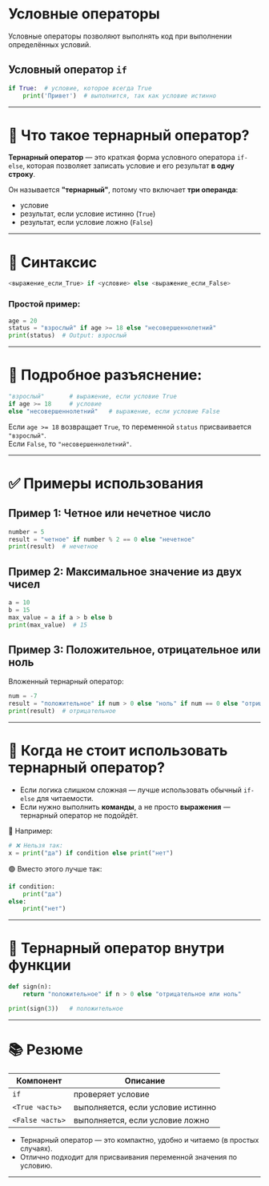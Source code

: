 # Условные операторы
Условные операторы позволяют выполнять код при выполнении определённых условий.

## Условный оператор `if`
```python
if True:  # условие, которое всегда True
    print('Привет')  # выполнится, так как условие истинно
```

---

# 🧠 Что такое тернарный оператор?

**Тернарный оператор** — это краткая форма условного оператора `if-else`, которая позволяет записать условие и его результат **в одну строку**.

Он называется **"тернарный"**, потому что включает **три операнда**:
- условие
- результат, если условие истинно (`True`)
- результат, если условие ложно (`False`)

---

# 📌 Синтаксис

```python
<выражение_если_True> if <условие> else <выражение_если_False>
```

### Простой пример:

```python
age = 20
status = "взрослый" if age >= 18 else "несовершеннолетний"
print(status)  # Output: взрослый
```

---

# 🧪 Подробное разъяснение:

```python
"взрослый"       # выражение, если условие True
if age >= 18     # условие
else "несовершеннолетний"   # выражение, если условие False
```

Если `age >= 18` возвращает `True`, то переменной `status` присваивается `"взрослый"`.  
Если `False`, то `"несовершеннолетний"`.

---

# ✅ Примеры использования

## Пример 1: Четное или нечетное число
```python
number = 5
result = "четное" if number % 2 == 0 else "нечетное"
print(result)  # нечетное
```

## Пример 2: Максимальное значение из двух чисел
```python
a = 10
b = 15
max_value = a if a > b else b
print(max_value)  # 15
```

## Пример 3: Положительное, отрицательное или ноль
Вложенный тернарный оператор:

```python
num = -7
result = "положительное" if num > 0 else "ноль" if num == 0 else "отрицательное"
print(result)  # отрицательное
```

---

# 🚫 Когда **не стоит** использовать тернарный оператор?

- Если логика слишком сложная — лучше использовать обычный `if-else` для читаемости.
- Если нужно выполнить **команды**, а не просто **выражения** — тернарный оператор не подойдёт.

🔴 Например:
```python
# ❌ Нельзя так:
x = print("да") if condition else print("нет")
```

🟢 Вместо этого лучше так:
```python
if condition:
    print("да")
else:
    print("нет")
```

---

# 🧩 Тернарный оператор внутри функции

```python
def sign(n):
    return "положительное" if n > 0 else "отрицательное или ноль"

print(sign(3))   # положительное
```

---

# 📚 Резюме

| Компонент       | Описание                                   |
|----------------|---------------------------------------------|
| `if`           | проверяет условие                           |
| `<True часть>` | выполняется, если условие истинно           |
| `<False часть>`| выполняется, если условие ложно             |

- Тернарный оператор — это компактно, удобно и читаемо (в простых случаях).
- Отлично подходит для присваивания переменной значения по условию.

---
